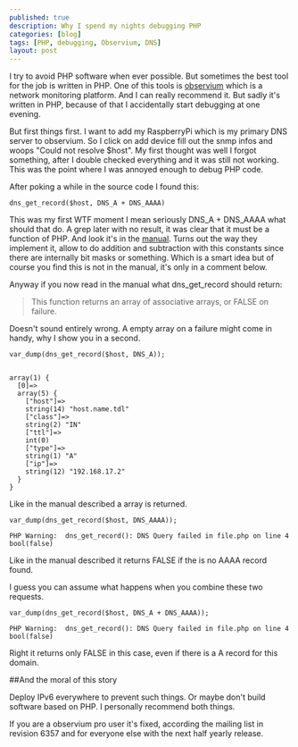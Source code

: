 ```yaml
---
published: true
description: Why I spend my nights debugging PHP
categories: [blog]
tags: [PHP, debugging, Observium, DNS]
layout: post
---
```


I try to avoid PHP software when ever possible. But sometimes the best tool for the job is written in PHP. 
One of this tools is [observium]( http://www.observium.org/ ) which is a network monitoring platform. And I can 
really recommend it. But sadly it's written in PHP, because of that I accidentally start debugging at one evening. 

But first things first. I want to add my RaspberryPi which is my primary DNS server to observium. So I click on add device
fill out the snmp infos and woops "Could not resolve $host". My first thought was well I forgot something, after I double checked 
everything and it was still not working. This was the point where I was annoyed enough to debug PHP code. 

After poking a while in the source code I found this:

```
dns_get_record($host, DNS_A + DNS_AAAA)
```

This was my first WTF moment I mean seriously DNS_A + DNS_AAAA what should that do. A grep later with no result, it was clear that 
it must be a function of PHP. And look it's in the [manual]( http://php.net/manual/en/function.dns-get-record.php ). Turns out the 
way they implement it, allow to do addition and subtraction with this constants since there are internally bit masks or something. 
Which is a smart idea but of course you find this is not in the manual, it's only in a comment below.

Anyway if you now read in the manual what dns_get_record should return:

> This function returns an array of associative arrays, or FALSE on failure.

Doesn't sound entirely wrong. A empty array on a failure might come in handy, why I show you in a second. 

```
var_dump(dns_get_record($host, DNS_A));


array(1) {
  [0]=>
  array(5) {
    ["host"]=>
    string(14) "host.name.tdl"
    ["class"]=>
    string(2) "IN"
    ["ttl"]=>
    int(0)
    ["type"]=>
    string(1) "A"
    ["ip"]=>
    string(12) "192.168.17.2"
  }
}
```

Like in the manual described a array is returned.

```
var_dump(dns_get_record($host, DNS_AAAA));

PHP Warning:  dns_get_record(): DNS Query failed in file.php on line 4
bool(false)
```

Like in the manual described it returns FALSE if the is no AAAA record found. 


I guess you can assume what happens when you combine these two requests.  

```
var_dump(dns_get_record($host, DNS_A + DNS_AAAA));

PHP Warning:  dns_get_record(): DNS Query failed in file.php on line 4
bool(false)
```

Right it returns only FALSE in this case, even if there is a A record for this domain. 


##And the moral of this story

Deploy IPv6 everywhere to prevent such things. Or maybe don't build software based on PHP. 
I personally recommend both things. 

If you are a observium pro user it's fixed, according the mailing list in revision 6357 and for 
everyone else with the next half yearly release. 